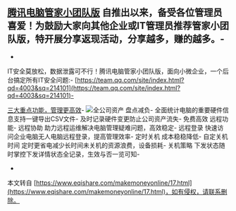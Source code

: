 [腾讯电脑管家小团队版](https://team.qq.com/site/index.html?qd=4003&sq=214101) 自推出以来，备受各位管理员喜爱！为鼓励大家向其他企业或IT管理员推荐管家小团队版，特开展分享返现活动，分享越多，赚的越多。-
-
-
IT安全莫放松，数据泄露可不行！腾讯电脑管家小团队版，面向小微企业，一个后台搞定所有IT安全问题:-
[https://team.qq.com/site/index.html?qd=4003&sq=214101](https://team.qq.com/site/index.html?qd=4003&sq=214101)-

[三大重点功能，管理更高效](https://team.qq.com/site/index.html?qd=4003&sq=214101)-
![](https://gimg2.baidu.com/image_search/src=http%3A%2F%2Fimg.11467.com%2F2021%2F07-08%2F4319792786.jpg&refer=http%3A%2F%2Fimg.11467.com&app=2002&size=f9999,10000&q=a80&n=0&g=0n&fmt=jpeg?sec=1640930436&t=52ef513fba2703496d5f9491ce56972f)全公司资产 盘点减负-
全面统计电脑的重要硬件信息支持一键导出CSV文件-
及时记录硬件变更防止公司资产流失-
免费高效 远程功能-
远程协助 助力远程运维解决电脑管理疑难问题，高效稳定-
远程登录 快速访问企业电脑无人电脑远程登录，提高管理效率-
定时关机 成本稳稳降低-
自定关机时间 定时更省电减少长时间未关机的资源浪费，设备损耗-
关机策略 下发状态随时掌控下发详情状态全记录，生效与否一览可知-

-

本文转自 [https://www.eqishare.com/makemoneyonline/17.html](https://www.eqishare.com/makemoneyonline/17.html)，如有侵权，请联系删除。